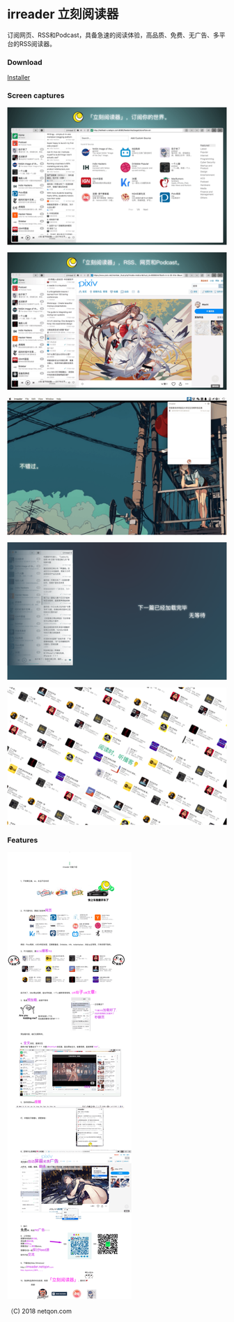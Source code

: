 # irreader 立刻阅读器

订阅网页、RSS和Podcast，具备急速的阅读体验，高品质、免费、无广告、多平台的RSS阅读器。


### Download

[Installer](http://irreader.netqon.com/)


### Screen captures

![](content/libs/c/1.png)

![](content/libs/c/2.png)

![](content/libs/c/3.png)

![](content/libs/c/4.png)

![](content/libs/c/5.png)

### Features

![](content/libs/mkt_0.png)

（C) 2018 netqon.com